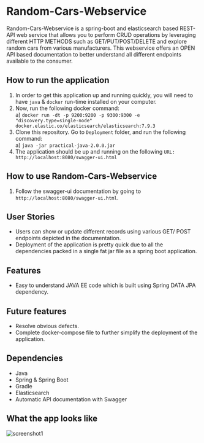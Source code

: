# Random-Cars-Webservice

Random-Cars-Webservice is a spring-boot and elasticsearch based REST-API web service that allows you to perform CRUD operations by leveraging different HTTP METHODS such as GET/PUT/POST/DELETE and explore random cars from various manufacturers. This webservice offers an OPEN API based documentation to better understand all different endpoints available to the consumer. 

## How to run the application

1. In order to get this application up and running quickly, you will need to have `java` & `docker` run-time installed on your computer. 
2. Now, run the following docker command:<br />
   a) `docker run -dt -p 9200:9200 -p 9300:9300 -e "discovery.type=single-node" docker.elastic.co/elasticsearch/elasticsearch:7.9.3`<br />
3. Clone this repository. Go to `Deployment` folder, and run the following command:<br />
   a) `java -jar practical-java-2.0.0.jar`<br />
4. The application should be up and running on the following `URL: http://localhost:8080/swagger-ui.html`


 ## How to use Random-Cars-Webservice

1. Follow the swagger-ui documentation by going to `http://localhost:8080/swagger-ui.html`. 

 ## User Stories

- Users can show or update different records using various GET/ POST endpoints depicted in the documentation. 
- Deployment of the application is pretty quick due to all the dependencies packed in a single fat jar file as a spring boot application.  

 ## Features

 - Easy to understand JAVA EE code which is built using Spring DATA JPA dependency.

 ## Future features
 - Resolve obvious defects. 
 - Complete docker-compose file to further simplify the deployment of the application. 

 ## Dependencies 

- Java
- Spring & Spring Boot
- Gradle
- Elasticsearch
- Automatic API documentation with Swagger

## What the app looks like

![screenshot1](https://raw.githubusercontent.com/Damans227/random-cars-webservice/main/screenshots/random-cars.gif)

